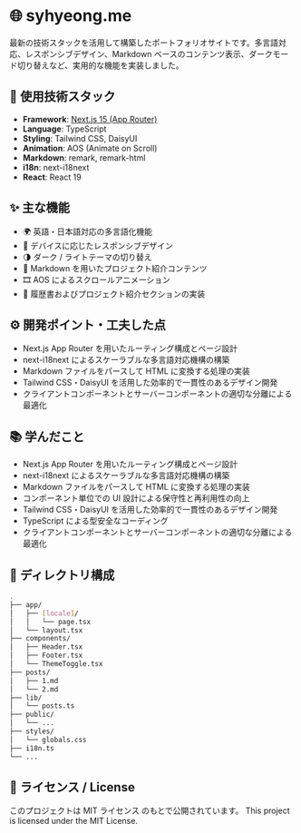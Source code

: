 # 🌐 syhyeong.me

最新の技術スタックを活用して構築したポートフォリオサイトです。多言語対応、レスポンシブデザイン、Markdown ベースのコンテンツ表示、ダークモード切り替えなど、実用的な機能を実装しました。

## 🚀 使用技術スタック

- **Framework**: [Next.js 15 (App Router)](https://nextjs.org/)
- **Language**: TypeScript
- **Styling**: Tailwind CSS, DaisyUI
- **Animation**: AOS (Animate on Scroll)
- **Markdown**: remark, remark-html
- **i18n**: next-i18next
- **React**: React 19

## ✨ 主な機能

- 🌍 英語・日本語対応の多言語化機能
- 📱 デバイスに応じたレスポンシブデザイン
- 🌗 ダーク / ライトテーマの切り替え
- 📄 Markdown を用いたプロジェクト紹介コンテンツ
- 🎞️ AOS によるスクロールアニメーション
- 📑 履歴書およびプロジェクト紹介セクションの実装

## ⚙️ 開発ポイント・工夫した点

- Next.js App Router を用いたルーティング構成とページ設計
- next-i18next によるスケーラブルな多言語対応機構の構築
- Markdown ファイルをパースして HTML に変換する処理の実装
- Tailwind CSS・DaisyUI を活用した効率的で一貫性のあるデザイン開発
- クライアントコンポーネントとサーバーコンポーネントの適切な分離による最適化

## 📚 学んだこと

- Next.js App Router を用いたルーティング構成とページ設計
- next-i18next によるスケーラブルな多言語対応機構の構築
- Markdown ファイルをパースして HTML に変換する処理の実装
- コンポーネント単位での UI 設計による保守性と再利用性の向上
- Tailwind CSS・DaisyUI を活用した効率的で一貫性のあるデザイン開発
- TypeScript による型安全なコーディング
- クライアントコンポーネントとサーバーコンポーネントの適切な分離による最適化

## 📂 ディレクトリ構成

```bash
.
├── app/
│   ├── [locale]/
│   │   └── page.tsx
│   └── layout.tsx
├── components/
│   ├── Header.tsx
│   ├── Footer.tsx
│   └── ThemeToggle.tsx
├── posts/
│   ├── 1.md
│   └── 2.md
├── lib/
│   └── posts.ts
├── public/
│   └── ...
├── styles/
│   └── globals.css
├── i18n.ts
└── ...
```

## 📄 ライセンス / License

このプロジェクトは MIT ライセンス のもとで公開されています。
This project is licensed under the MIT License.
